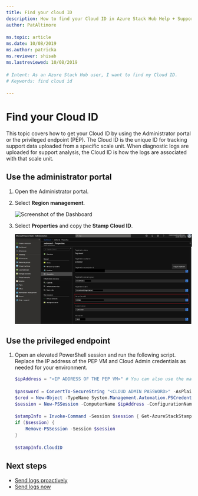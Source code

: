 ```yaml
---
title: Find your cloud ID  
description: How to find your Cloud ID in Azure Stack Hub Help + Support.
author: PatAltimore

ms.topic: article
ms.date: 10/08/2019
ms.author: patricka
ms.reviewer: shisab
ms.lastreviewed: 10/08/2019

# Intent: As an Azure Stack Hub user, I want to find my Cloud ID.
# Keywords: find cloud id

---
```

# Find your Cloud ID

This topic covers how to get your Cloud ID by using the Administrator portal or the privileged endpoint (PEP). The Cloud ID is the unique ID for tracking support data uploaded from a specific scale unit. When diagnostic logs are uploaded for support analysis, the Cloud ID is how the logs are associated with that scale unit.

## Use the administrator portal

1. Open the Administrator portal. 
1. Select **Region management**.

   ![Screenshot of the Dashboard](./media/azure-stack-automatic-log-collection/dashboard.png)

1. Select **Properties** and copy the **Stamp Cloud ID**.

   ![Screenshot of Region properties with Stamp Cloud ID](media/azure-stack-automatic-log-collection/region-properties-blade-with-stamp-cloud-id.png)


## Use the privileged endpoint

1. Open an elevated PowerShell session and run the following script. Replace the IP address of the PEP VM and Cloud Admin credentials as needed for your environment. 

   ```powershell
   $ipAddress = "<IP ADDRESS OF THE PEP VM>" # You can also use the machine name instead of IP here.

   $password = ConvertTo-SecureString "<CLOUD ADMIN PASSWORD>" -AsPlainText -Force
   $cred = New-Object -TypeName System.Management.Automation.PSCredential ("<DOMAIN NAME>\CloudAdmin", $password)
   $session = New-PSSession -ComputerName $ipAddress -ConfigurationName PrivilegedEndpoint -Credential $cred -SessionOption (New-PSSessionOption -Culture en-US -UICulture en-US)

   $stampInfo = Invoke-Command -Session $session { Get-AzureStackStampInformation }
   if ($session) {
       Remove-PSSession -Session $session
   }

   $stampInfo.CloudID
   ```

## Next steps

* [Send logs proactively](./diagnostic-log-collection.md#send-logs-proactively)
* [Send logs now](./diagnostic-log-collection.md#send-logs-now)